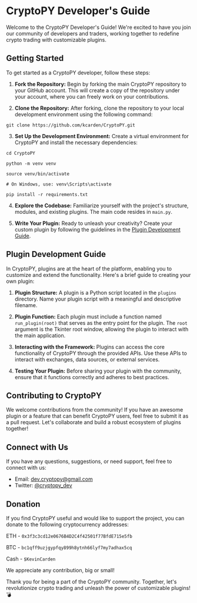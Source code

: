 # CryptoPY Developer's Guide

Welcome to the CryptoPY Developer's Guide! We're excited to have you join our community of developers and traders, working together to redefine crypto trading with customizable plugins.

## Getting Started

To get started as a CryptoPY developer, follow these steps:

1. **Fork the Repository:** Begin by forking the main CryptoPY repository to your GitHub account. This will create a copy of the repository under your account, where you can freely work on your contributions.

2. **Clone the Repository:** After forking, clone the repository to your local development environment using the following command:

``` git clone https://github.com/kcarden/CryptoPY.git ```

3. **Set Up the Development Environment:** Create a virtual environment for CryptoPY and install the necessary dependencies:

``` cd CryptoPY ```

``` python -m venv venv ```

``` source venv/bin/activate ```

``` # On Windows, use: venv\Scripts\activate ```

``` pip install -r requirements.txt ```

4. **Explore the Codebase:** Familiarize yourself with the project's structure, modules, and existing plugins. The main code resides in `main.py`.

5. **Write Your Plugin:** Ready to unleash your creativity? Create your custom plugin by following the guidelines in the [Plugin Development Guide](DEVELOPERS_GUIDE.md).

## Plugin Development Guide

In CryptoPY, plugins are at the heart of the platform, enabling you to customize and extend the functionality. Here's a brief guide to creating your own plugin:

1. **Plugin Structure:** A plugin is a Python script located in the `plugins` directory. Name your plugin script with a meaningful and descriptive filename.

2. **Plugin Function:** Each plugin must include a function named `run_plugin(root)` that serves as the entry point for the plugin. The `root` argument is the Tkinter root window, allowing the plugin to interact with the main application.

3. **Interacting with the Framework:** Plugins can access the core functionality of CryptoPY through the provided APIs. Use these APIs to interact with exchanges, data sources, or external services.

4. **Testing Your Plugin:** Before sharing your plugin with the community, ensure that it functions correctly and adheres to best practices.

## Contributing to CryptoPY

We welcome contributions from the community! If you have an awesome plugin or a feature that can benefit CryptoPY users, feel free to submit it as a pull request. Let's collaborate and build a robust ecosystem of plugins together!

## Connect with Us

If you have any questions, suggestions, or need support, feel free to connect with us:

- Email: dev.cryptopy@gmail.com
- Twitter: [@cryptopy_dev](https://twitter.com/cryptopy_dev)

## Donation

If you find CryptoPY useful and would like to support the project, you can donate to the following cryptocurrency addresses:

ETH - `0x3f3c3cd12e0676B4D2C4f42501f77BfdE715e5fb`

BTC - `bc1qff9uzjgypfqy899h8ytnh66lyf7my7adhax5cq`

Cash - `$KevinCarden`

We appreciate any contribution, big or small!

Thank you for being a part of the CryptoPY community. Together, let's revolutionize crypto trading and unleash the power of customizable plugins! :bomb:
